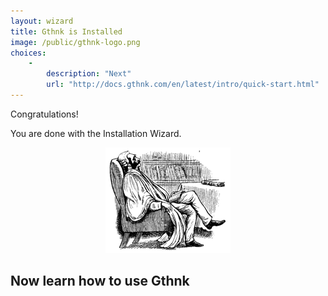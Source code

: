 ```yaml
---
layout: wizard
title: Gthnk is Installed
image: /public/gthnk-logo.png
choices:
    -
        description: "Next"
        url: "http://docs.gthnk.com/en/latest/intro/quick-start.html"
---
```


Congratulations!

You are done with the Installation Wizard.

<p align="center">
  <img src="/public/gthnk-logo.png">
</p>

## Now learn how to use Gthnk
